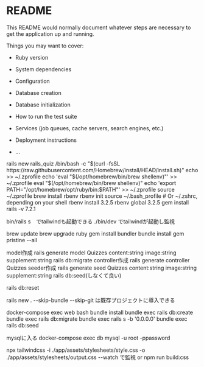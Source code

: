 # README

This README would normally document whatever steps are necessary to get the
application up and running.

Things you may want to cover:

* Ruby version

* System dependencies

* Configuration

* Database creation

* Database initialization

* How to run the test suite

* Services (job queues, cache servers, search engines, etc.)

* Deployment instructions

* ...

rails new rails_quiz
/bin/bash -c "$(curl -fsSL https://raw.githubusercontent.com/Homebrew/install/HEAD/install.sh)"
echo >> ~/.zprofile
echo 'eval "$(/opt/homebrew/bin/brew shellenv)"' >> ~/.zprofile
eval "$(/opt/homebrew/bin/brew shellenv)"
echo 'export PATH="/opt/homebrew/opt/ruby/bin:$PATH"' >> ~/.zprofile
source ~/.zprofile
brew install rbenv
rbenv init
source ~/.bash_profile  # Or ~/.zshrc, depending on your shell
rbenv install 3.2.5
rbenv global 3.2.5
gem install rails -v 7.2.1

bin/rails s　でtailwindも起動できる
./bin/dev でtailwindが起動し監視

brew update
brew upgrade ruby
gem install bundler
bundle install
gem pristine --all

model作成
rails generate model Quizzes content:string image:string supplement:string
rails db:migrate
controller作成
rails generate controller Quizzes
seeder作成
rails generate seed Quizzes content:string image:string supplement:string
rails db:seed(しなくて良い)

rails db:reset

rails new . --skip-bundle --skip-git は既存プロジェクトに導入できる


docker-compose exec web bash
bundle install
bundle exec rails db:create
bundle exec rails db:migrate
bundle exec rails s -b '0.0.0.0'
bundle exec rails db:seed

mysqlに入る
docker-compose exec db mysql -u root -ppassword

npx tailwindcss -i ./app/assets/stylesheets/style.css -o ./app/assets/stylesheets/output.css --watch
で監視 or npm run build:css